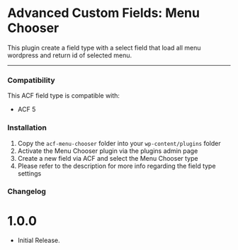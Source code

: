 # Advanced Custom Fields: Menu Chooser

This plugin create a field type with a select field that load all menu wordpress and return id of selected menu.

-----------------------

### Compatibility

This ACF field type is compatible with:
* ACF 5

### Installation

1. Copy the `acf-menu-chooser` folder into your `wp-content/plugins` folder
2. Activate the Menu Chooser plugin via the plugins admin page
3. Create a new field via ACF and select the Menu Chooser type
4. Please refer to the description for more info regarding the field type settings

### Changelog
# 1.0.0 
* Initial Release.